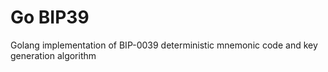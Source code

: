 # Go BIP39

Golang implementation of BIP-0039 deterministic mnemonic code and key generation algorithm
